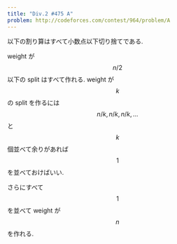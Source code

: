 ```yaml
---
title: "Div.2 #475 A"
problem: http://codeforces.com/contest/964/problem/A
---
```

以下の割り算はすべて小数点以下切り捨てである.

weight が $$ n/2 $$ 以下の split はすべて作れる. weight が $$ k $$ の split を作るには $$ n/k, n/k, n/k, \dots $$ と $$ k $$ 個並べて余りがあれば $$ 1 $$ を並べておけばいい.

さらにすべて $$ 1 $$ を並べて weight が $$ n $$ を作れる.
